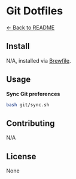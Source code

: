 # Git Dotfiles

[← Back to README](../README.md#usage)

## Install

N/A, installed via [Brewfile](../brew/Brewfile).

## Usage

**Sync Git preferences**

```bash
bash git/sync.sh
```

## Contributing

N/A

## License

None
